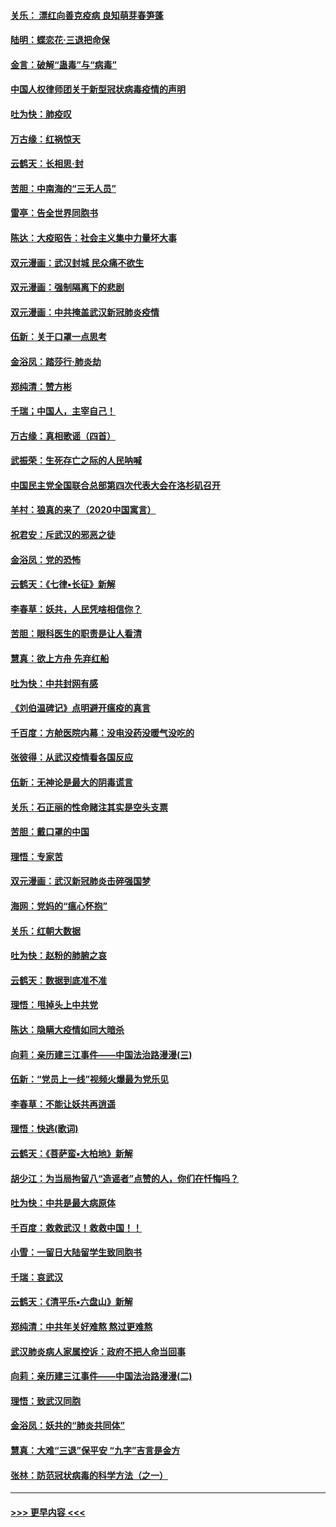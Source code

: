 #### [关乐： 漂红向善克疫病 良知萌芽春笋蓬](../pages/nsc993/n11865710.md?t=02140355) 
#### [陆明：蝶恋花‧三退把命保](../pages/nsc993/n11865673.md?t=02140355) 
#### [金言：破解“蛊毒”与“病毒”](../pages/nsc993/n11864103.md?t=02140355) 
#### [中国人权律师团关于新型冠状病毒疫情的声明](../pages/nsc993/n11864249.md?t=02140355) 
#### [吐为快：肺疫叹](../pages/nsc993/n11864027.md?t=02140355) 
#### [万古缘：红祸惊天](../pages/nsc993/n11864079.md?t=02140355) 
#### [云鹤天：长相思‧封](../pages/nsc993/n11864006.md?t=02140355) 
#### [苦胆：中南海的“三无人员”](../pages/nsc993/n11862997.md?t=02140355) 
#### [雷亭：告全世界同胞书](../pages/nsc993/n11862572.md?t=02140355) 
#### [陈达：大疫昭告：社会主义集中力量坏大事](../pages/nsc993/n11859419.md?t=02140355) 
#### [双元漫画：武汉封城 民众痛不欲生](../pages/nsc993/n11859287.md?t=02140355) 
#### [双元漫画：强制隔离下的悲剧](../pages/nsc993/n11859244.md?t=02140355) 
#### [双元漫画：中共掩盖武汉新冠肺炎疫情](../pages/nsc993/n11858249.md?t=02140355) 
#### [伍新：关于口罩一点思考](../pages/nsc993/n11859195.md?t=02140355) 
#### [金浴凤：踏莎行‧肺炎劫](../pages/nsc993/n11858227.md?t=02140355) 
#### [郑纯清：赞方彬](../pages/nsc993/n11856803.md?t=02140355) 
#### [千瑞；中国人，主宰自己！](../pages/nsc993/n11856793.md?t=02140355) 
#### [万古缘：真相歌谣（四首）](../pages/nsc993/n11856263.md?t=02140355) 
#### [武振荣：生死存亡之际的人民呐喊](../pages/nsc993/n11856256.md?t=02140355) 
#### [中国民主党全国联合总部第四次代表大会在洛杉矶召开](../pages/nsc993/n11856344.md?t=02140355) 
#### [羊村：狼真的来了（2020中国寓言）](../pages/nsc993/n11856229.md?t=02140355) 
#### [祝君安：斥武汉的邪恶之徒](../pages/nsc993/n11855861.md?t=02140355) 
#### [金浴凤：党的恐怖](../pages/nsc993/n11855849.md?t=02140355) 
#### [云鹤天：《七律▪长征》新解](../pages/nsc993/n11855479.md?t=02140355) 
#### [李春草：妖共，人民凭啥相信你？](../pages/nsc993/n11855196.md?t=02140355) 
#### [苦胆：眼科医生的职责是让人看清](../pages/nsc993/n11853840.md?t=02140355) 
#### [慧真：欲上方舟 先弃红船](../pages/nsc993/n11853483.md?t=02140355) 
#### [吐为快：中共封网有感](../pages/nsc993/n11852575.md?t=02140355) 
#### [《刘伯温碑记》点明避开瘟疫的真言](../pages/nsc993/n11852128.md?t=02140355) 
#### [千百度：方舱医院内幕：没电没药没暖气没吃的](../pages/nsc993/n11850211.md?t=02140355) 
#### [张彼得：从武汉疫情看各国反应](../pages/nsc993/n11850102.md?t=02140355) 
#### [伍新：无神论是最大的阴毒谎言](../pages/nsc993/n11846129.md?t=02140355) 
#### [关乐：石正丽的性命赌注其实是空头支票](../pages/nsc993/n11846109.md?t=02140355) 
#### [苦胆：戴口罩的中国](../pages/nsc993/n11845576.md?t=02140355) 
#### [理悟：专家苦](../pages/nsc993/n11845564.md?t=02140355) 
#### [双元漫画：武汉新冠肺炎击碎强国梦](../pages/nsc993/n11843320.md?t=02140355) 
#### [海网：党妈的“瘟心怀抱”](../pages/nsc993/n11840740.md?t=02140355) 
#### [关乐：红朝大数据](../pages/nsc993/n11840675.md?t=02140355) 
#### [吐为快：赵粉的肺腑之哀](../pages/nsc993/n11840618.md?t=02140355) 
#### [云鹤天：数据到底准不准](../pages/nsc993/n11840325.md?t=02140355) 
#### [理悟：甩掉头上中共党](../pages/nsc993/n11838826.md?t=02140355) 
#### [陈达：隐瞒大疫情如同大暗杀](../pages/nsc993/n11838771.md?t=02140355) 
#### [向莉：亲历建三江事件——中国法治路漫漫(三)](../pages/nsc993/n11831825.md?t=02140355) 
#### [伍新：“党员上一线”视频火爆最为党乐见](../pages/nsc993/n11838200.md?t=02140355) 
#### [李春草：不能让妖共再逍遥](../pages/nsc993/n11838102.md?t=02140355) 
#### [理悟：快逃(歌词)](../pages/nsc993/n11838083.md?t=02140355) 
#### [云鹤天：《菩萨蛮▪大柏地》新解](../pages/nsc993/n11838059.md?t=02140355) 
#### [胡少江：为当局拘留八“造谣者”点赞的人，你们在忏悔吗？](../pages/nsc993/n11836801.md?t=02140355) 
#### [吐为快：中共是最大病原体](../pages/nsc993/n11836748.md?t=02140355) 
#### [千百度：救救武汉！救救中国！！](../pages/nsc993/n11836145.md?t=02140355) 
#### [小雪：一留日大陆留学生致同胞书](../pages/nsc993/n11834624.md?t=02140355) 
#### [千瑞：哀武汉](../pages/nsc993/n11833647.md?t=02140355) 
#### [云鹤天：《清平乐▪六盘山》新解](../pages/nsc993/n11833611.md?t=02140355) 
#### [郑纯清：中共年关好难熬 熬过更难熬](../pages/nsc993/n11833489.md?t=02140355) 
#### [武汉肺炎病人家属控诉：政府不把人命当回事](../pages/nsc993/n11833205.md?t=02140355) 
#### [向莉：亲历建三江事件——中国法治路漫漫(二)](../pages/nsc993/n11829102.md?t=02140355) 
#### [理悟：致武汉同胞](../pages/nsc993/n11831522.md?t=02140355) 
#### [金浴凤：妖共的“肺炎共同体”](../pages/nsc993/n11829448.md?t=02140355) 
#### [慧真：大难“三退”保平安 “九字”吉言是金方](../pages/nsc993/n11829501.md?t=02140355) 
#### [张林：防范冠状病毒的科学方法（之一）](../pages/nsc993/n11828618.md?t=02140355) 

----
#### [ >>> 更早内容 <<< ](../indexes/nsc993-earlier.md)

